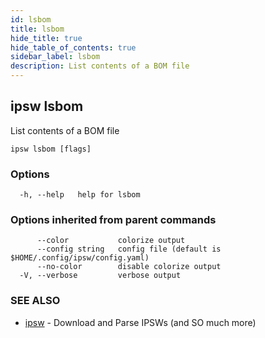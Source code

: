 ```yaml
---
id: lsbom
title: lsbom
hide_title: true
hide_table_of_contents: true
sidebar_label: lsbom
description: List contents of a BOM file
---
```

## ipsw lsbom

List contents of a BOM file

```
ipsw lsbom [flags]
```

### Options

```
  -h, --help   help for lsbom
```

### Options inherited from parent commands

```
      --color           colorize output
      --config string   config file (default is $HOME/.config/ipsw/config.yaml)
      --no-color        disable colorize output
  -V, --verbose         verbose output
```

### SEE ALSO

* [ipsw](/docs/cli/ipsw)	 - Download and Parse IPSWs (and SO much more)

